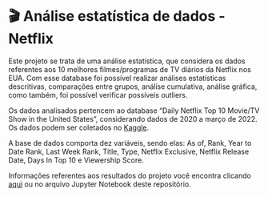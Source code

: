 # :clapper: Análise estatística de dados - Netflix
Este projeto se trata de uma análise estatística, que considera os dados referentes aos 10 melhores filmes/programas de TV diários da Netflix nos EUA. Com esse database foi possível realizar análises estatísticas descritivas, comparações entre grupos, análise cumulativa, análise gráfica, como também, foi possível verificar possíveis outliers.

Os dados analisados pertencem ao database “Daily Netflix Top 10 Movie/TV Show in the United States”, considerando dados de 2020 a março de 2022. Os dados podem ser coletados no [Kaggle](https://www.kaggle.com/prasertk/netflix-daily-top-10-in-us).

A base de dados comporta dez variáveis, sendo elas:  As of, Rank, Year to Date Rank, Last Week Rank, Title, Type, Netflix Exclusive, Netflix Release Date, Days In Top 10 e Viewership Score.

Informações referentes aos resultados do projeto você encontra clicando [aqui](https://allisson-santos-curriculo.notion.site/Em-desenvolvimento-Identifica-o-de-outliers-em-uma-s-rie-do-ndice-de-Confian-a-Empresarial-886e10f833cb43288abd242561f31647) ou no arquivo Jupyter Notebook deste repositório.
